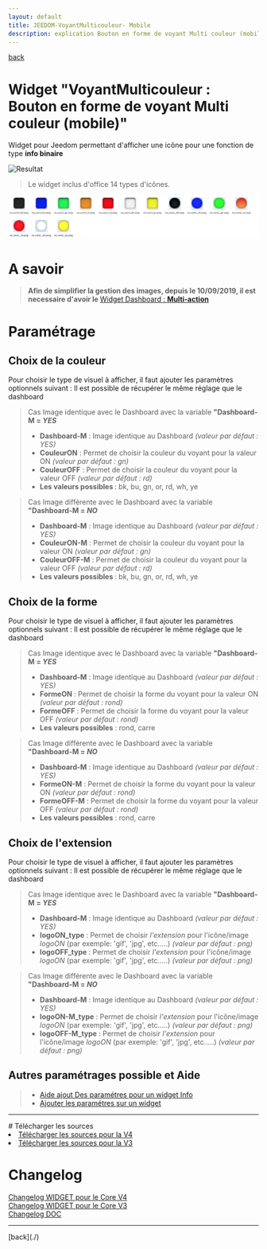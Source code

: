 ```yaml
---
layout: default
title: JEEDOM-VoyantMulticouleur- Mobile
description: explication Bouton en forme de voyant Multi couleur (mobile)
---
```

[back](./)
# Widget "VoyantMulticouleur : Bouton en forme de voyant Multi couleur (mobile)"

Widget pour Jeedom permettant d'afficher une icône pour une fonction de type <b>info binaire</b>
<p><img src="../img/RESULTAT_JEEDOM_VoyantMulticouleur.png =50x50" alt="Resultat" /></p>
<blockquote>
Le widget inclus d'office 14 types d'icônes.
</blockquote>

<p><img src="../img/VISUEL_JEEDOM_Voyant.png" alt="Visuels" /></p>

# A savoir
<blockquote>
<b>Afin de simplifier la gestion des images, depuis le 10/09/2019, il est necessaire d'avoir le </b><a href="JEEDOM_Multi_action_Defaut">Widget Dashboard : <b>Multi-action</b></a>
</blockquote>

# Paramétrage
## Choix de la couleur
Pour choisir le type de visuel à afficher, il faut ajouter les paramètres optionnels suivant :
Il est possible de récupérer le même réglage que le dashboard
<blockquote>
    Cas Image identique avec le Dashboard avec la variable <b>"Dashboard-M = <i>YES</i></b>
        <ul>
            <li><b>Dashboard-M</b> : Image identique au Dashboard <i> (valeur par défaut : YES)</i></li>
            <li><b>CouleurON</b> : Permet de choisir la couleur du voyant pour la valeur ON <i>(valeur par défaut : gn)</i></li>
            <li><b>CouleurOFF</b> : Permet de choisir la couleur du voyant pour la valeur OFF <i>(valeur par défaut : rd)</i></li>
            <li><b>Les valeurs possibles </b> : bk, bu, gn, or, rd, wh, ye</li>
        </ul>
</blockquote>
<blockquote>
    Cas Image différente avec le Dashboard avec la variable <b>"Dashboard-M = <i>NO</i></b>
        <ul>
            <li><b>Dashboard-M</b> : Image identique au Dashboard <i> (valeur par défaut : YES)</i></li>
            <li><b>CouleurON-M</b> : Permet de choisir la couleur du voyant pour la valeur ON <i>(valeur par défaut : gn)</i></li>
            <li><b>CouleurOFF-M</b> : Permet de choisir la couleur du voyant pour la valeur OFF <i>(valeur par défaut : rd)</i></li>
            <li><b>Les valeurs possibles </b> : bk, bu, gn, or, rd, wh, ye</li>
        </ul>
</blockquote>

## Choix de la forme
Pour choisir le type de visuel à afficher, il faut ajouter les paramètres optionnels suivant :
Il est possible de récupérer le même réglage que le dashboard
<blockquote>
    Cas Image identique avec le Dashboard avec la variable <b>"Dashboard-M = <i>YES</i></b>
        <ul>
            <li><b>Dashboard-M</b> : Image identique au Dashboard <i> (valeur par défaut : YES)</i></li>
            <li><b>FormeON</b> : Permet de choisir la forme du voyant pour la valeur ON <i>(valeur par défaut : rond)</i></li>
            <li><b>FormeOFF</b> : Permet de choisir la forme du voyant pour la valeur OFF <i>(valeur par défaut : rond)</i></li>
            <li><b>Les valeurs possibles</b> : rond, carre</li>
        </ul>
</blockquote>
<blockquote>
    Cas Image différente avec le Dashboard avec la variable <b>"Dashboard-M = <i>NO</i></b>
        <ul>
            <li><b>Dashboard-M</b> : Image identique au Dashboard <i> (valeur par défaut : YES)</i></li>
            <li><b>FormeON-M</b> : Permet de choisir la forme du voyant pour la valeur ON <i>(valeur par défaut : rond)</i></li>
            <li><b>FormeOFF-M</b> : Permet de choisir la forme du voyant pour la valeur OFF <i>(valeur par défaut : rond)</i></li>
            <li><b>Les valeurs possibles</b> : rond, carre</li>
        </ul>
</blockquote>

## Choix de l'extension
Pour choisir le type de visuel à afficher, il faut ajouter les paramètres optionnels suivant :
Il est possible de récupérer le même réglage que le dashboard
<blockquote>
    Cas Image identique avec le Dashboard avec la variable <b>"Dashboard-M = <i>YES</i></b>
        <ul>
            <li><b>Dashboard-M</b> : Image identique au Dashboard <i> (valeur par défaut : YES)</i></li>
            <li><b>logoON_type</b> : Permet de choisir <i>l'extension</i> pour l'icône/image <i>logoON</i> (par exemple: 'gif', 'jpg', etc.....)<i> (valeur par défaut : png)</i></li>
            <li><b>logoOFF_type</b> : Permet de choisir <i>l'extension</i> pour l'icône/image <i>logoON</i> (par exemple: 'gif', 'jpg', etc.....)<i> (valeur par défaut : png)</i></li>
        </ul>
</blockquote>
<blockquote>
    Cas Image différente avec le Dashboard avec la variable <b>"Dashboard-M = <i>NO</i></b>
        <ul>
            <li><b>Dashboard-M</b> : Image identique au Dashboard <i> (valeur par défaut : YES)</i></li>
            <li><b>logoON-M_type</b> : Permet de choisir <i>l'extension</i> pour l'icône/image <i>logoON</i> (par exemple: 'gif', 'jpg', etc.....)<i> (valeur par défaut : png)</i></li>
            <li><b>logoOFF-M_type</b> : Permet de choisir <i>l'extension</i> pour l'icône/image <i>logoON</i> (par exemple: 'gif', 'jpg', etc.....)<i> (valeur par défaut : png)</i></li>
        </ul>
</blockquote>

## Autres paramétrages possible et Aide
<blockquote>
        <ul>
            <li><a href="JEEDOM_AIDE_CONFIG_INFOS.html">Aide ajout Des paramétres pour un widget Info</a></li>
            <li><a href="JEEDOM_AIDE_PARA.html">Ajouter les paramétres sur un widget</a></li>
        </ul>
</blockquote>

<hr />
# Télécharger les sources
<li><a href="https://github.com/JEALG/JEEDOM-VoyantMulticouleur--mobile/tree/masterv4">Télécharger les sources pour la V4</a></li>
<li><a href="https://github.com/JEALG/JEEDOM-VoyantMulticouleur--mobile/tree/master">Télécharger les sources pour la V3</a></li>

# Changelog
<a href="https://github.com/JEALG/JEEDOM-VoyantMulticouleur--mobile/commits/masterv4">Changelog WIDGET pour le Core V4</a><br/>
<a href="https://github.com/JEALG/JEEDOM-VoyantMulticouleur--mobile/commits/master">Changelog WIDGET pour le Core V3</a><br/>
<a href="https://github.com/JEALG/JEEDOM-Widget_JAG-doc/commits/master">Changelog DOC</a>

<hr />
[back](./)